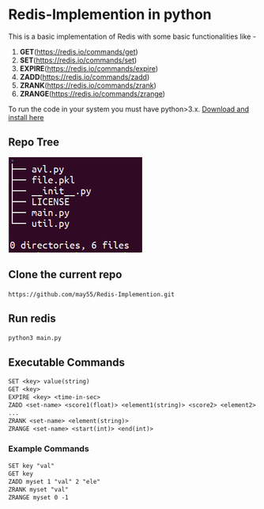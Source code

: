 # Redis-Implemention in python
This is a basic implementation of Redis with some basic functionalities like -
1. **GET**(https://redis.io/commands/get)
2. **SET**(https://redis.io/commands/set)
3. **EXPIRE**(https://redis.io/commands/expire)
4. **ZADD**(https://redis.io/commands/zadd)
5. **ZRANK**(https://redis.io/commands/zrank)
6. **ZRANGE**(https://redis.io/commands/zrange)

To run the code in your system you must have python>3.x. [Download and install here](https://www.python.org/downloads/)

## Repo Tree
![repo tree](img/folderTree.png)

## Clone the current repo <br>
`https://github.com/may55/Redis-Implemention.git`

## Run redis<br>
`python3 main.py`

## Executable Commands
```
SET <key> value(string)
GET <key>
EXPIRE <key> <time-in-sec>
ZADD <set-name> <score1(float)> <element1(string)> <score2> <element2> ...
ZRANK <set-name> <element(string)>
ZRANGE <set-name> <start(int)> <end(int)>
```
### Example Commands
```
SET key "val"
GET key
ZADD myset 1 "val" 2 "ele"
ZRANK myset "val"
ZRANGE myset 0 -1
```
